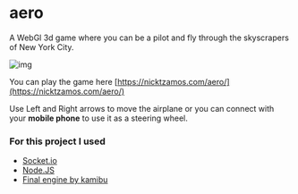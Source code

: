 # aero
A WebGl 3d game where you can be a pilot and fly through the skyscrapers of New York City.

![img](https://ntzamos.github.io/aero/img.png)

You can play the game here [https://nicktzamos.com/aero/](https://nicktzamos.com/aero/)

Use Left and Right arrows to move the airplane or you can connect with your **mobile phone** to use it as a steering wheel.

### For this project I used
* [Socket.io](https://socket.io/)
* [Node.JS](https://nodejs.org/en/)
* [Final engine by kamibu](https://github.com/kamibu/finalengine)